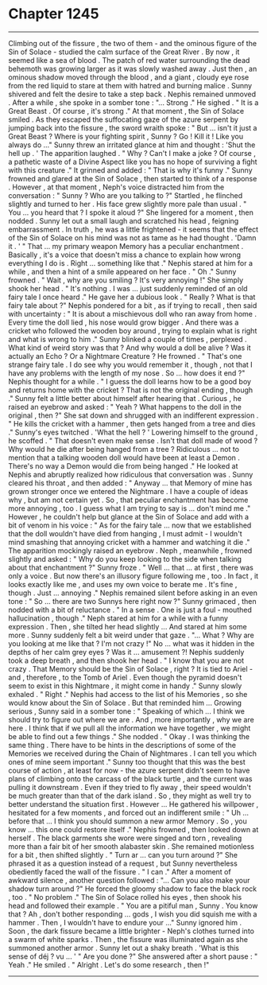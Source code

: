 
# Chapter 1245


---

Climbing out of the fissure , the two of them - and the ominous figure of the Sin of Solace - studied the calm surface of the Great River . By now , it seemed like a sea of blood . The patch of red water surrounding the dead behemoth was growing larger as it was slowly washed away .
Just then , an ominous shadow moved through the blood , and a giant , cloudy eye rose from the red liquid to stare at them with hatred and burning malice . Sunny shivered and felt the desire to take a step back .
Nephis remained unmoved .
After a while , she spoke in a somber tone :
"... Strong ."
He sighed .
" It is a Great Beast . Of course , it's strong ."
At that moment , the Sin of Solace smiled .
As they escaped the suffocating gaze of the azure serpent by jumping back into the fissure , the sword wraith spoke :
" But ... isn't it just a Great Beast ? Where is your fighting spirit , Sunny ? Go ! Kill it ! Like you always do ..."
Sunny threw an irritated glance at him and thought :
'Shut the hell up . '
The apparition laughed .
" Why ? Can't I make a joke ? Of course , a pathetic waste of a Divine Aspect like you has no hope of surviving a fight with this creature ."
It grinned and added :
" That is why it's funny ."
Sunny frowned and glared at the Sin of Solace , then started to think of a response . However , at that moment , Neph's voice distracted him from the conversation :
" Sunny ? Who are you talking to ?"
Startled , he flinched slightly and turned to her . His face grew slightly more pale than usual .
" You ... you heard that ? I spoke it aloud ?"
She lingered for a moment , then nodded .
Sunny let out a small laugh and scratched his head , feigning embarrassment . In truth , he was a little frightened - it seems that the effect of the Sin of Solace on his mind was not as tame as he had thought .
'Damn it . '
" That ... my primary weapon Memory has a peculiar enchantment . Basically , it's a voice that doesn't miss a chance to explain how wrong everything I do is . Right ... something like that ."
Nephis stared at him for a while , and then a hint of a smile appeared on her face .
" Oh ."
Sunny frowned .
" Wait , why are you smiling ? It's very annoying !"
She simply shook her head .
" It's nothing . I was ... just suddenly reminded of an old fairy tale I once heard ."
He gave her a dubious look .
" Really ? What is that fairy tale about ?"
Nephis pondered for a bit , as if trying to recall , then said with uncertainty :
" It is about a mischievous doll who ran away from home . Every time the doll lied , his nose would grow bigger . And there was a cricket who followed the wooden boy around , trying to explain what is right and what is wrong to him ."
Sunny blinked a couple of times , perplexed . What kind of weird story was that ? And why would a doll be alive ? Was it actually an Echo ? Or a Nightmare Creature ?
He frowned .
" That's one strange fairy tale . I do see why you would remember it , though , not that I have any problems with the length of my nose . So ... how does it end ?"
Nephis thought for a while .
" I guess the doll learns how to be a good boy and returns home with the cricket ? That is not the original ending , though ."
Sunny felt a little better about himself after hearing that . Curious , he raised an eyebrow and asked :
" Yeah ? What happens to the doll in the original , then ?"
She sat down and shrugged with an indifferent expression .
" He kills the cricket with a hammer , then gets hanged from a tree and dies ."
Sunny's eyes twitched .
'What the hell ? '
Lowering himself to the ground , he scoffed .
" That doesn't even make sense . Isn't that doll made of wood ? Why would he die after being hanged from a tree ? Ridiculous ... not to mention that a talking wooden doll would have been at least a Demon . There's no way a Demon would die from being hanged ."
He looked at Nephis and abruptly realized how ridiculous that conversation was . Sunny cleared his throat , and then added :
" Anyway ... that Memory of mine has grown stronger once we entered the Nightmare . I have a couple of ideas why , but am not certain yet . So , that peculiar enchantment has become more annoying , too . I guess what I am trying to say is ... don't mind me ."
However , he couldn't help but glance at the Sin of Solace and add with a bit of venom in his voice :
" As for the fairy tale ... now that we established that the doll wouldn't have died from hanging , I must admit - I wouldn't mind smashing that annoying cricket with a hammer and watching it die ."
The apparition mockingly raised an eyebrow . Neph , meanwhile , frowned slightly and asked :
" Why do you keep looking to the side when talking about that enchantment ?"
Sunny froze .
" Well ... that ... at first , there was only a voice . But now there's an illusory figure following me , too . In fact , it looks exactly like me , and uses my own voice to berate me . It's fine , though . Just ... annoying ."
Nephis remained silent before asking in an even tone :
" So ... there are two Sunnys here right now ?"
Sunny grimaced , then nodded with a bit of reluctance .
" In a sense . One is just a foul - mouthed hallucination , though ."
Neph stared at him for a while with a funny expression .
Then , she tilted her head slightly ...
And stared at him some more .
Sunny suddenly felt a bit weird under that gaze .
"... What ? Why are you looking at me like that ? I'm not crazy !"
No ... what was it hidden in the depths of her calm grey eyes ? Was it ... amusement ?!
Nephis suddenly took a deep breath , and then shook her head .
" I know that you are not crazy . That Memory should be the Sin of Solace , right ? It is tied to Ariel - and , therefore , to the Tomb of Ariel . Even though the pyramid doesn't seem to exist in this Nightmare , it might come in handy ."
Sunny slowly exhaled .
" Right ."
Nephis had access to the list of his Memories , so she would know about the Sin of Solace .
But that reminded him ...
Growing serious , Sunny said in a somber tone :
" Speaking of which ... I think we should try to figure out where we are . And , more importantly , why we are here . I think that if we pull all the information we have together , we might be able to find out a few things ."
She nodded .
" Okay . I was thinking the same thing . There have to be hints in the descriptions of some of the Memories we received during the Chain of Nightmares . I can tell you which ones of mine seem important ."
Sunny too thought that this was the best course of action , at least for now - the azure serpent didn't seem to have plans of climbing onto the carcass of the black turtle , and the current was pulling it downstream . Even if they tried to fly away , their speed wouldn't be much greater than that of the dark island .
So , they might as well try to better understand the situation first .
However ...
He gathered his willpower , hesitated for a few moments , and forced out an indifferent smile :
" Uh ... before that ... I think you should summon a new armor Memory . So , you know ... this one could restore itself ."
Nephis frowned , then looked down at herself .
The black garments she wore were singed and torn , revealing more than a fair bit of her smooth alabaster skin . She remained motionless for a bit , then shifted slightly .
" Turn ar ... can you turn around ?"
She phrased it as a question instead of a request , but Sunny nevertheless obediently faced the wall of the fissure .
" I can ."
After a moment of awkward silence , another question followed :
"... Can you also make your shadow turn around ?"
He forced the gloomy shadow to face the black rock , too .
" No problem ."
The Sin of Solace rolled his eyes , then shook his head and followed their example .
" You are a pitiful man , Sunny . You know that ? Ah , don't bother responding ... gods , I wish you did squish me with a hammer . Then , I wouldn't have to endure your ..."
Sunny ignored him .
Soon , the dark fissure became a little brighter - Neph's clothes turned into a swarm of white sparks .
Then , the fissure was illuminated again as she summoned another armor .
Sunny let out a shaky breath .
'What is this sense of déj ? vu ... '
" Are you done ?"
She answered after a short pause :
" Yeah ."
He smiled .
" Alright . Let's do some research , then !"

---

